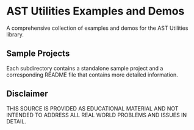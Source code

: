 # AST Utilities Examples and Demos
A comprehensive collection of examples and demos for the AST Utilities library.

## Sample Projects

Each subdirectory contains a standalone sample project and a corresponding
README file that contains more detailed information.

## Disclaimer

THIS SOURCE IS PROVIDED AS EDUCATIONAL MATERIAL AND NOT INTENDED TO ADDRESS ALL
REAL WORLD PROBLEMS AND ISSUES IN DETAIL.